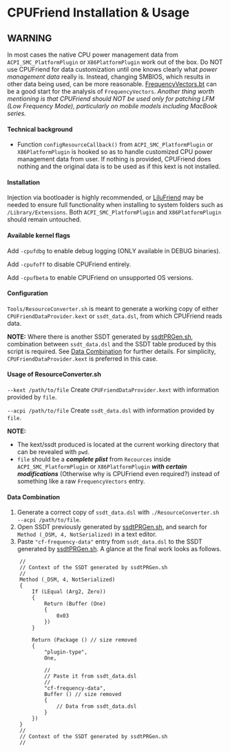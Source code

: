 CPUFriend Installation & Usage
===================================

## WARNING
In most cases the native CPU power management data from `ACPI_SMC_PlatformPlugin` or `X86PlatformPlugin` work out of the box. Do NOT use CPUFriend for data customization until one knows clearly what *power management data* really is. Instead, changing SMBIOS, which results in other data being used, can be more reasonable. [FrequencyVectors.bt](https://github.com/acidanthera/CPUFriend/blob/master/Tools/FrequencyVectors.bt) can be a good start for the analysis of `FrequencyVectors`. *Another thing worth mentioning is that CPUFriend should NOT be used only for patching LFM (Low Frequency Mode), particularly on mobile models including MacBook series.*

#### Technical background
- Function `configResourceCallback()` from `ACPI_SMC_PlatformPlugin` or `X86PlatformPlugin` is hooked so as to handle customized CPU power management data from user. If nothing is provided, CPUFriend does nothing and the original data is to be used as if this kext is not installed.

#### Installation
Injection via bootloader is highly recommended, or [LiluFriend](https://github.com/PMheart/LiluFriend) may be needed to ensure full functionality when installing to system folders such as `/Library/Extensions`.
Both `ACPI_SMC_PlatformPlugin` and `X86PlatformPlugin` should remain untouched.

#### Available kernel flags
Add `-cpufdbg` to enable debug logging (ONLY available in DEBUG binaries).

Add `-cpufoff` to disable CPUFriend entirely.

Add `-cpufbeta` to enable CPUFriend on unsupported OS versions.

#### Configuration
`Tools/ResourceConverter.sh` is meant to generate a working copy of either `CPUFriendDataProvider.kext` or `ssdt_data.dsl`, from which CPUFriend reads data.

**NOTE:** Where there is another SSDT generated by [ssdtPRGen.sh](https://github.com/Piker-Alpha/ssdtPRGen.sh), combination between `ssdt_data.dsl` and the SSDT table produced by this script is required. See [Data Combination](https://github.com/acidanthera/CPUFriend/blob/master/Instructions.md#data-combination) for further details. For simplicity, `CPUFriendDataProvider.kext` is preferred in this case.

#### Usage of ResourceConverter.sh
`--kext /path/to/file`
	Create `CPUFriendDataProvider.kext` with information provided by `file`.
	
`--acpi /path/to/file`
	Create `ssdt_data.dsl` with information provided by `file`.

**NOTE:**
- The kext/ssdt produced is located at the current working directory that can be revealed with `pwd`.
-  `file` should be a ***complete plist*** from `Recources` inside `ACPI_SMC_PlatformPlugin` or `X86PlatformPlugin` ***with certain modifications*** (Otherwise why is CPUFriend even required?) instead of something like a raw `FrequencyVectors` entry.

#### Data Combination
1. Generate a correct copy of `ssdt_data.dsl` with `./ResourceConverter.sh --acpi /path/to/file`.
2. Open SSDT previously generated by [ssdtPRGen.sh](https://github.com/Piker-Alpha/ssdtPRGen.sh), and search for `Method (_DSM, 4, NotSerialized)` in a text editor.
3. Paste `"cf-frequency-data"` entry from `ssdt_data.dsl` to the SSDT generated by [ssdtPRGen.sh](https://github.com/Piker-Alpha/ssdtPRGen.sh). A glance at the final work looks as follows.
```
	//
	// Context of the SSDT generated by ssdtPRGen.sh
	//
	Method (_DSM, 4, NotSerialized)
	{
		If (LEqual (Arg2, Zero))
		{
			Return (Buffer (One)
			{
				0x03
			})
		}

		Return (Package () // size removed
		{
			"plugin-type", 
			One,

			//
			// Paste it from ssdt_data.dsl
			//
			"cf-frequency-data",
			Buffer () // size removed
			{
				// Data from ssdt_data.dsl
			}
		})
	}
	//
	// Context of the SSDT generated by ssdtPRGen.sh
	//
```
